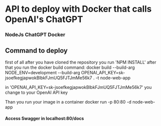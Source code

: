 # API to deploy with Docker that calls OpenAI's ChatGPT
### NodeJs ChatGPT Docker
## Command to deploy
first of all after you have cloned the repository you run 'NPM INSTALL'
after that you run the docker build command:
docker build --build-arg NODE_ENV=development --build-arg OPENAI_API_KEY=sk-jsoefkegjapwokBlbkFJmUQ5FJTJmMe56k7 . -t node-web-app

in 'OPENAI_API_KEY=sk-jsoefkegjapwokBlbkFJmUQ5FJTJmMe56k7' you change to your OpenAI API key

Than you run your image in a container
docker run -p 80:80 -d node-web-app

#### Access Swagger in localhost:80/docs